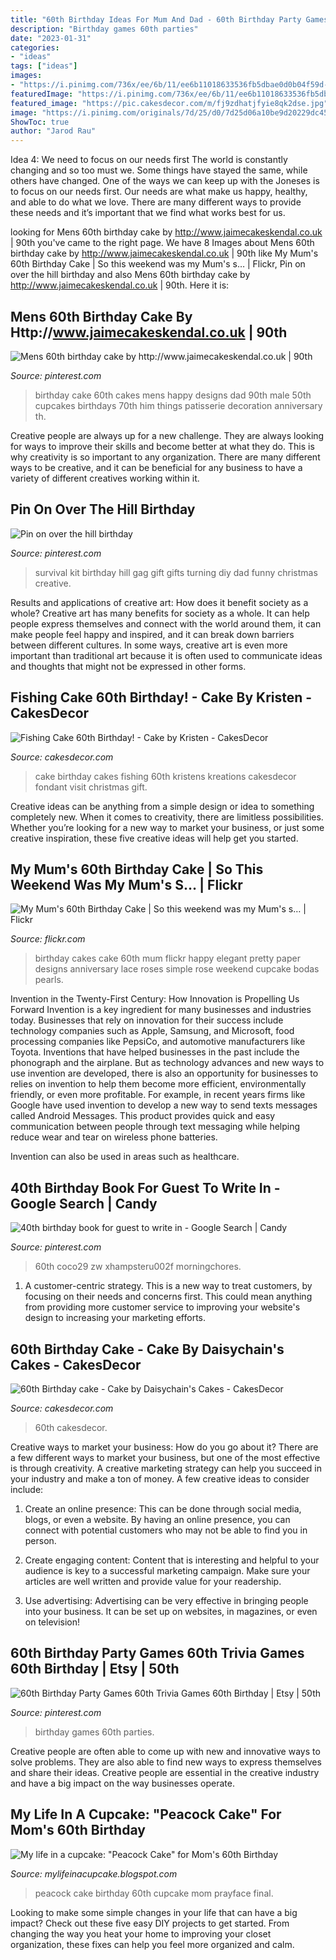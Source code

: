 ```yaml
---
title: "60th Birthday Ideas For Mum And Dad - 60th Birthday Party Games 60th Trivia Games 60th Birthday"
description: "Birthday games 60th parties"
date: "2023-01-31"
categories:
- "ideas"
tags: ["ideas"]
images:
- "https://i.pinimg.com/736x/ee/6b/11/ee6b11018633536fb5dbae0d0b04f59d--th-birthday-cakes-men.jpg"
featuredImage: "https://i.pinimg.com/736x/ee/6b/11/ee6b11018633536fb5dbae0d0b04f59d--th-birthday-cakes-men.jpg"
featured_image: "https://pic.cakesdecor.com/m/fj9zdhatjfyie8qk2dse.jpg"
image: "https://i.pinimg.com/originals/7d/25/d0/7d25d06a10be9d20229dc4547be2aae7.jpg"
ShowToc: true
author: "Jarod Rau"
---
```



Idea 4: We need to focus on our needs first
The world is constantly changing and so too must we. Some things have stayed the same, while others have changed. One of the ways we can keep up with the Joneses is to focus on our needs first. Our needs are what make us happy, healthy, and able to do what we love. There are many different ways to provide these needs and it’s important that we find what works best for us.

	

		
looking for Mens 60th birthday cake by http://www.jaimecakeskendal.co.uk | 90th you've came to the right page. We have 8 Images about Mens 60th birthday cake by http://www.jaimecakeskendal.co.uk | 90th like My Mum&#039;s 60th Birthday Cake | So this weekend was my Mum&#039;s s… | Flickr, Pin on over the hill birthday and also Mens 60th birthday cake by http://www.jaimecakeskendal.co.uk | 90th. Here it is:
		
    
## Mens 60th Birthday Cake By Http://www.jaimecakeskendal.co.uk | 90th

<img loading=lazy src="https://i.pinimg.com/736x/ee/6b/11/ee6b11018633536fb5dbae0d0b04f59d--th-birthday-cakes-men.jpg" onerror="this.onerror=null;this.src='https://tse2.mm.bing.net/th?id=OIP.aHOdqX1gyfn_eWpGsZle2AHaLh&amp;pid=15.1';" alt="Mens 60th birthday cake by http://www.jaimecakeskendal.co.uk | 90th">

_Source: pinterest.com_

>birthday cake 60th cakes mens happy designs dad 90th male 50th cupcakes birthdays 70th him things patisserie decoration anniversary th. 

	

Creative people are always up for a new challenge. They are always looking for ways to improve their skills and become better at what they do. This is why creativity is so important to any organization. There are many different ways to be creative, and it can be beneficial for any business to have a variety of different creatives working within it.

    
## Pin On Over The Hill Birthday

<img loading=lazy src="https://i.pinimg.com/originals/7d/25/d0/7d25d06a10be9d20229dc4547be2aae7.jpg" onerror="this.onerror=null;this.src='https://tse2.mm.bing.net/th?id=OIP.9BOr9GOPl5ecYmymRPzVuAHaMX&amp;pid=15.1';" alt="Pin on over the hill birthday">

_Source: pinterest.com_

>survival kit birthday hill gag gift gifts turning diy dad funny christmas creative. 

	

Results and applications of creative art: How does it benefit society as a whole?
Creative art has many benefits for society as a whole. It can help people express themselves and connect with the world around them, it can make people feel happy and inspired, and it can break down barriers between different cultures. In some ways, creative art is even more important than traditional art because it is often used to communicate ideas and thoughts that might not be expressed in other forms.

    
## Fishing Cake 60th Birthday! - Cake By Kristen - CakesDecor

<img loading=lazy src="https://pic.cakesdecor.com/m/qm6ht0ruxydqnw0iobag.jpg" onerror="this.onerror=null;this.src='https://tse1.mm.bing.net/th?id=OIP.eUf03mRrf8axzV02L4p3_wHaJ3&amp;pid=15.1';" alt="Fishing Cake 60th Birthday! - Cake by Kristen - CakesDecor">

_Source: cakesdecor.com_

>cake birthday cakes fishing 60th kristens kreations cakesdecor fondant visit christmas gift. 

	

Creative ideas can be anything from a simple design or idea to something completely new. When it comes to creativity, there are limitless possibilities. Whether you’re looking for a new way to market your business, or just some creative inspiration, these five creative ideas will help get you started.

    
## My Mum&#039;s 60th Birthday Cake | So This Weekend Was My Mum&#039;s S… | Flickr

<img loading=lazy src="https://live.staticflickr.com/8065/8217223273_1888ef7b08_b.jpg" onerror="this.onerror=null;this.src='https://tse2.mm.bing.net/th?id=OIP.U3hyV0fraAw4-PJrmacOcwHaKz&amp;pid=15.1';" alt="My Mum&#039;s 60th Birthday Cake | So this weekend was my Mum&#039;s s… | Flickr">

_Source: flickr.com_

>birthday cakes cake 60th mum flickr happy elegant pretty paper designs anniversary lace roses simple rose weekend cupcake bodas pearls. 

	

Invention in the Twenty-First Century: How Innovation is Propelling Us Forward
Invention is a key ingredient for many businesses and industries today. Businesses that rely on innovation for their success include technology companies such as Apple, Samsung, and Microsoft, food processing companies like PepsiCo, and automotive manufacturers like Toyota. Inventions that have helped businesses in the past include the phonograph and the airplane.
But as technology advances and new ways to use invention are developed, there is also an opportunity for businesses to relies on invention to help them become more efficient, environmentally friendly, or even more profitable. For example, in recent years firms like Google have used invention to develop a new way to send texts messages called Android Messages. This product provides quick and easy communication between people through text messaging while helping reduce wear and tear on wireless phone batteries.

Invention can also be used in areas such as healthcare.

    
## 40th Birthday Book For Guest To Write In - Google Search | Candy

<img loading=lazy src="https://i.pinimg.com/736x/1b/b4/e2/1bb4e2ed8469f980bc9edb839cf947ba.jpg" onerror="this.onerror=null;this.src='https://tse2.mm.bing.net/th?id=OIP.fDfltSUmyFaxWwYLiGruSwAAAA&amp;pid=15.1';" alt="40th birthday book for guest to write in - Google Search | Candy">

_Source: pinterest.com_

>60th coco29 zw xhampsteru002f morningchores. 

	

1. A customer-centric strategy. This is a new way to treat customers, by focusing on their needs and concerns first. This could mean anything from providing more customer service to improving your website's design to increasing your marketing efforts.

    
## 60th Birthday Cake - Cake By Daisychain&#039;s Cakes - CakesDecor

<img loading=lazy src="https://pic.cakesdecor.com/m/fj9zdhatjfyie8qk2dse.jpg" onerror="this.onerror=null;this.src='https://tse2.mm.bing.net/th?id=OIP.bd9PEhEwoBadZTdeMx54jAHaJ3&amp;pid=15.1';" alt="60th Birthday cake - Cake by Daisychain&#039;s Cakes - CakesDecor">

_Source: cakesdecor.com_

>60th cakesdecor. 

	

Creative ways to market your business: How do you go about it?
There are a few different ways to market your business, but one of the most effective is through creativity. A creative marketing strategy can help you succeed in your industry and make a ton of money. A few creative ideas to consider include: 
1. Create an online presence: This can be done through social media, blogs, or even a website. By having an online presence, you can connect with potential customers who may not be able to find you in person. 

2. Create engaging content: Content that is interesting and helpful to your audience is key to a successful marketing campaign. Make sure your articles are well written and provide value for your readership. 

3. Use advertising: Advertising can be very effective in bringing people into your business. It can be set up on websites, in magazines, or even on television!

    
## 60th Birthday Party Games 60th Trivia Games 60th Birthday | Etsy | 50th

<img loading=lazy src="https://i.pinimg.com/736x/8a/f6/c8/8af6c8f2a59481f2a84e36e96f8904f8.jpg" onerror="this.onerror=null;this.src='https://tse1.mm.bing.net/th?id=OIP.AKFybVhixdDf1cv1hUiCZQHaLH&amp;pid=15.1';" alt="60th Birthday Party Games 60th Trivia Games 60th Birthday | Etsy | 50th">

_Source: pinterest.com_

>birthday games 60th parties. 

	

Creative people are often able to come up with new and innovative ways to solve problems. They are also able to find new ways to express themselves and share their ideas. Creative people are essential in the creative industry and have a big impact on the way businesses operate.

    
## My Life In A Cupcake: &quot;Peacock Cake&quot; For Mom&#039;s 60th Birthday

<img loading=lazy src="https://4.bp.blogspot.com/-uDyYztyAC0U/UClZW0g2lKI/AAAAAAAAADQ/3j2PQ46lWBA/s1600/peacock+cake+01192012.jpg" onerror="this.onerror=null;this.src='https://tse3.mm.bing.net/th?id=OIP.FLLqKWsED8DiB063YqlC3QHaJ4&amp;pid=15.1';" alt="My life in a cupcake: &quot;Peacock Cake&quot; for Mom&#039;s 60th Birthday">

_Source: mylifeinacupcake.blogspot.com_

>peacock cake birthday 60th cupcake mom prayface final. 

	

Looking to make some simple changes in your life that can have a big impact? Check out these five easy DIY projects to get started. From changing the way you heat your home to improving your closet organization, these fixes can help you feel more organized and calm.

